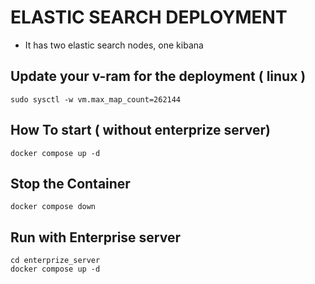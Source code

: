 # ELASTIC SEARCH DEPLOYMENT

- It has two elastic search nodes, one kibana

## Update your v-ram for the deployment ( linux )

```
sudo sysctl -w vm.max_map_count=262144
```

## How To start ( without enterprize server)

```
docker compose up -d
```

## Stop the Container

```
docker compose down
```

## Run with Enterprise server

```
cd enterprize_server
docker compose up -d
```